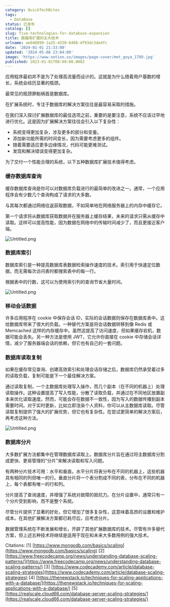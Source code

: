 ```yaml
---
category: QuickTechBites
tags:
  - DataBase
status: 已发布
catalog: []
slug: five-technologies-for-database-expansion
title: 数据库扩展的五大技术
urlname: ae048899-1a25-4338-8408-df93dc3de4fc
date: '2024-01-01 21:33:00'
updated: '2024-05-08 23:04:00'
image: 'https://www.notion.so/images/page-cover/met_goya_1789.jpg'
published: 2023-01-01T08:00:00.000Z
---
```


应用程序最初并不是为了处理高流量而设计的。这就是为什么随着用户基数的增长，系统会经历显著的瓶颈。


最常见的瓶颈罪魁祸首是数据库。


在扩展系统时，专注于数据库的解决方案往往是最容易采取的措施。


在我们深入探讨扩展数据库的最佳选项之前，重要的是要注意，系统不应该过早地进行优化。这是因为扩展解决方案往往会引入以下复杂性：

- 系统变得更加复杂，涉及更多的部分和变量。
- 添加新功能所需的时间变长，因为需要考虑更多的组件。
- 随着需要适应更多边缘情况，代码可能更难测试。
- 发现和解决错误变得更加复杂。

为了交付一个性能合理的系统，以下五种数据库扩展技术值得考虑。


### **缓存数据库查询**


缓存数据库查询是你可以对数据库负载进行的最简单的改进之一。通常，一个应用程序会有少数几个查询构成了请求的大多数。


与其每次都通过网络往返获取数据，不如简单地在网络服务器上的内存中缓存它。


第一个请求将从数据库获取数据并在服务器上缓存结果，未来的请求只需从缓存中读取。这样可以提高性能，因为数据在网络中的传输时间减少了，而且更接近客户端。


![Untitled.png](https://prod-files-secure.s3.us-west-2.amazonaws.com/5d24fe63-e567-4804-86f9-9fdc62e13082/90ccd300-8cb4-4392-a93f-76f7d0b7f352/Untitled.png?X-Amz-Algorithm=AWS4-HMAC-SHA256&X-Amz-Content-Sha256=UNSIGNED-PAYLOAD&X-Amz-Credential=ASIAZI2LB466XIA25QNR%2F20250326%2Fus-west-2%2Fs3%2Faws4_request&X-Amz-Date=20250326T213445Z&X-Amz-Expires=3600&X-Amz-Security-Token=IQoJb3JpZ2luX2VjEM3%2F%2F%2F%2F%2F%2F%2F%2F%2F%2FwEaCXVzLXdlc3QtMiJIMEYCIQDlEXb13cdmNvFqv2Gii2YKH8SmMWNuiszsC5uzglQQjQIhAIyEu4jNvo905pRLASG7SytMHXsA3B1e6WaIAcOKkrh2Kv8DCDYQABoMNjM3NDIzMTgzODA1IgwEzlG12ZuwpYFsgh4q3AMKNw%2FeMgLXZv9X61cngY8S4sYHM4cnMbprGoLAyE%2BVP8YWGdiYEmDXR5FgHPbqp3ZArH57fGIsj84izdBKwZhh27toHOFKJsZ0w22rKrtvgE4Cqv1lgDLAJCsMxTdeHfwTaEknkj0uy3hkapl5WGYOCxzUw%2Be2DEhO0ge13X1DqiMQnGrtTQMvzS0vTBOPZW5kJpMXh9cy76QsfBzf%2BF3vecPck56i1AR%2By%2BlHeKdaIrXeYEYSNLMV9zsmDnHU1YF%2BPJm64EAdJTjVMgQ%2F8ppMN9PLKQQSYCJ2Mr8B0QW8QLzVud9QASPv%2Fr4M%2BXbE%2FP93MXTc3pKNMweOc08vPLrafgoGGrbT1SM0nrpj6RvWvXrnSg4dYeC%2BKqq%2BgNED4eFljoOv67mjTaGa2CsmMZjXcZ8QI2neTW6%2Frin1SzAmX2Uy708QgFK%2Fk7iUW%2BrMcuR6dDuDWd3C0V7wDjV4%2BW01IfrMZdYvfSld3a6IAy028xCgmbheFAVkL6LpKZQ0PHd9N3PoDqiOVYgGX9xK%2FXdkIk1jix%2F%2FSJCUI5DbLeyXcJ9T6ctefeWWzSkFo3n323%2FaV2DcpmC8tVhhnvfiZWyFqXw1HoJEdFdKgQ5Fz3pQMUGoMbDOI4LYycrRPTD60JG%2FBjqkAYueVutP3cHA%2FvgKU3DsCtK8rEtuxEonfUBEL5QZAyZRA47h8n9L9NJZVd3iMfSLy5QmbSz1RcKE1rUBB1DUtT9ceTf3GIe7S1yofMKd0HhRiOGfT2k85m3QOOXUdb0MstKn3VudoXIOJsWoOf9hIm1Imj%2Be9f1IOxgJ8SRL5WYgjyLfM6j69Qw9Y3sXS4ogNX0BpWN4WogwqRkPMqff0B1eYwNK&X-Amz-Signature=5b41c1324981be38bb3e43fc86e09cfcd8ccbf45c22a4b1e4d698ed4a0c4bc73&X-Amz-SignedHeaders=host&x-id=GetObject)


### **数据库索引**


数据库索引是一种提高数据库表数据检索操作速度的技术。索引用于快速定位数据，而无需每次访问表时都搜索表中的每一行。


根据表中的行数，这可以为使用索引列的查询节省大量时间。


![Untitled.png](https://prod-files-secure.s3.us-west-2.amazonaws.com/5d24fe63-e567-4804-86f9-9fdc62e13082/d4109739-24f9-4adf-abd6-8eec0d12f3c8/Untitled.png?X-Amz-Algorithm=AWS4-HMAC-SHA256&X-Amz-Content-Sha256=UNSIGNED-PAYLOAD&X-Amz-Credential=ASIAZI2LB466XIA25QNR%2F20250326%2Fus-west-2%2Fs3%2Faws4_request&X-Amz-Date=20250326T213445Z&X-Amz-Expires=3600&X-Amz-Security-Token=IQoJb3JpZ2luX2VjEM3%2F%2F%2F%2F%2F%2F%2F%2F%2F%2FwEaCXVzLXdlc3QtMiJIMEYCIQDlEXb13cdmNvFqv2Gii2YKH8SmMWNuiszsC5uzglQQjQIhAIyEu4jNvo905pRLASG7SytMHXsA3B1e6WaIAcOKkrh2Kv8DCDYQABoMNjM3NDIzMTgzODA1IgwEzlG12ZuwpYFsgh4q3AMKNw%2FeMgLXZv9X61cngY8S4sYHM4cnMbprGoLAyE%2BVP8YWGdiYEmDXR5FgHPbqp3ZArH57fGIsj84izdBKwZhh27toHOFKJsZ0w22rKrtvgE4Cqv1lgDLAJCsMxTdeHfwTaEknkj0uy3hkapl5WGYOCxzUw%2Be2DEhO0ge13X1DqiMQnGrtTQMvzS0vTBOPZW5kJpMXh9cy76QsfBzf%2BF3vecPck56i1AR%2By%2BlHeKdaIrXeYEYSNLMV9zsmDnHU1YF%2BPJm64EAdJTjVMgQ%2F8ppMN9PLKQQSYCJ2Mr8B0QW8QLzVud9QASPv%2Fr4M%2BXbE%2FP93MXTc3pKNMweOc08vPLrafgoGGrbT1SM0nrpj6RvWvXrnSg4dYeC%2BKqq%2BgNED4eFljoOv67mjTaGa2CsmMZjXcZ8QI2neTW6%2Frin1SzAmX2Uy708QgFK%2Fk7iUW%2BrMcuR6dDuDWd3C0V7wDjV4%2BW01IfrMZdYvfSld3a6IAy028xCgmbheFAVkL6LpKZQ0PHd9N3PoDqiOVYgGX9xK%2FXdkIk1jix%2F%2FSJCUI5DbLeyXcJ9T6ctefeWWzSkFo3n323%2FaV2DcpmC8tVhhnvfiZWyFqXw1HoJEdFdKgQ5Fz3pQMUGoMbDOI4LYycrRPTD60JG%2FBjqkAYueVutP3cHA%2FvgKU3DsCtK8rEtuxEonfUBEL5QZAyZRA47h8n9L9NJZVd3iMfSLy5QmbSz1RcKE1rUBB1DUtT9ceTf3GIe7S1yofMKd0HhRiOGfT2k85m3QOOXUdb0MstKn3VudoXIOJsWoOf9hIm1Imj%2Be9f1IOxgJ8SRL5WYgjyLfM6j69Qw9Y3sXS4ogNX0BpWN4WogwqRkPMqff0B1eYwNK&X-Amz-Signature=8f8ed99210e370f77b90dc66219bbe354134086ae25b69787dd87ee311962b0b&X-Amz-SignedHeaders=host&x-id=GetObject)


### **移动会话数据**


许多应用程序在 cookie 中保存会话 ID，实际的会话数据则保存在数据库表中。这给数据库带来了很大的负载。一种替代方案是将会话数据转移到像 Redis 或 Memcached 这样的内存缓存中。虽然这提高了访问速度，但如果缓存宕机，数据可能会丢失。另一种方法是使用 JWT，它允许你直接在 cookie 中存储会话详情，减少了服务器端会话的依赖，但它也有自己的一套问题。


### **数据库读取复制**


如果在缓存常见查询、创建高效索引和处理会话存储之后，数据库仍然承受着过多的读取负载，复制可能是下一个最佳解决方案。


通过读取复制，一个主数据库处理写入操作，而几个副本（在不同的机器上）处理读取操作。这种设置提高了写入性能，分散了读取负载，并通过在不同地区放置副本来优化读取速度。然而，可能会存在数据不一致性，因为写入的数据传播到副本需要时间。对于实时更新，比如立即渲染个人资料，你可以从主数据库读取。尽管读取复制提供了强大的扩展优势，但它也有复杂性。在尝试更简单的解决方案后，再考虑这种方法。


![Untitled.png](https://prod-files-secure.s3.us-west-2.amazonaws.com/5d24fe63-e567-4804-86f9-9fdc62e13082/24928cbe-8502-42c3-8c51-57b72171cc67/Untitled.png?X-Amz-Algorithm=AWS4-HMAC-SHA256&X-Amz-Content-Sha256=UNSIGNED-PAYLOAD&X-Amz-Credential=ASIAZI2LB466XIA25QNR%2F20250326%2Fus-west-2%2Fs3%2Faws4_request&X-Amz-Date=20250326T213445Z&X-Amz-Expires=3600&X-Amz-Security-Token=IQoJb3JpZ2luX2VjEM3%2F%2F%2F%2F%2F%2F%2F%2F%2F%2FwEaCXVzLXdlc3QtMiJIMEYCIQDlEXb13cdmNvFqv2Gii2YKH8SmMWNuiszsC5uzglQQjQIhAIyEu4jNvo905pRLASG7SytMHXsA3B1e6WaIAcOKkrh2Kv8DCDYQABoMNjM3NDIzMTgzODA1IgwEzlG12ZuwpYFsgh4q3AMKNw%2FeMgLXZv9X61cngY8S4sYHM4cnMbprGoLAyE%2BVP8YWGdiYEmDXR5FgHPbqp3ZArH57fGIsj84izdBKwZhh27toHOFKJsZ0w22rKrtvgE4Cqv1lgDLAJCsMxTdeHfwTaEknkj0uy3hkapl5WGYOCxzUw%2Be2DEhO0ge13X1DqiMQnGrtTQMvzS0vTBOPZW5kJpMXh9cy76QsfBzf%2BF3vecPck56i1AR%2By%2BlHeKdaIrXeYEYSNLMV9zsmDnHU1YF%2BPJm64EAdJTjVMgQ%2F8ppMN9PLKQQSYCJ2Mr8B0QW8QLzVud9QASPv%2Fr4M%2BXbE%2FP93MXTc3pKNMweOc08vPLrafgoGGrbT1SM0nrpj6RvWvXrnSg4dYeC%2BKqq%2BgNED4eFljoOv67mjTaGa2CsmMZjXcZ8QI2neTW6%2Frin1SzAmX2Uy708QgFK%2Fk7iUW%2BrMcuR6dDuDWd3C0V7wDjV4%2BW01IfrMZdYvfSld3a6IAy028xCgmbheFAVkL6LpKZQ0PHd9N3PoDqiOVYgGX9xK%2FXdkIk1jix%2F%2FSJCUI5DbLeyXcJ9T6ctefeWWzSkFo3n323%2FaV2DcpmC8tVhhnvfiZWyFqXw1HoJEdFdKgQ5Fz3pQMUGoMbDOI4LYycrRPTD60JG%2FBjqkAYueVutP3cHA%2FvgKU3DsCtK8rEtuxEonfUBEL5QZAyZRA47h8n9L9NJZVd3iMfSLy5QmbSz1RcKE1rUBB1DUtT9ceTf3GIe7S1yofMKd0HhRiOGfT2k85m3QOOXUdb0MstKn3VudoXIOJsWoOf9hIm1Imj%2Be9f1IOxgJ8SRL5WYgjyLfM6j69Qw9Y3sXS4ogNX0BpWN4WogwqRkPMqff0B1eYwNK&X-Amz-Signature=b7aab49c421ed200255ebee8f6ad728d28e645b45027e8c1e8741e4cc46ee911&X-Amz-SignedHeaders=host&x-id=GetObject)


### **数据库分片**


大多数扩展方法都集中在管理数据库读取上。数据库分片旨在通过将主数据库分割成更快、更易管理的“分片”来解决读取和写入问题。


有两种分片技术可用：水平和垂直。水平分片将表分布在不同的机器上，这些机器具有相同的列但唯一的行。垂直分片将一个表分割成不同的表，分布在不同的机器上，每个表都有唯一的行和列。


分片提高了查询速度，并增强了系统对故障的抵抗力。在分片设置中，通常只有一个分片受到影响，而不是整个系统。


尽管分片提供了显著的好处，但它增加了很多复杂性，这意味着高昂的设置和维护成本。在其他扩展解决方案都已耗尽后，应考虑分片。


数据管理系统在不断发展和增长，开辟了其他扩展数据库的技术。尽管有许多替代方案，但上述五种技术将继续是适用于现在和未来大多数用例的强大技术。


Citations:
[1] [https://www.mongodb.com/basics/scaling](https://www.mongodb.com/basics/scaling)
[2] [https://www.freecodecamp.org/news/understanding-database-scaling-patterns/](https://www.freecodecamp.org/news/understanding-database-scaling-patterns/)
[3] [https://www.codecademy.com/article/database-scaling-strategies](https://www.codecademy.com/article/database-scaling-strategies)
[4] [https://thenewstack.io/techniques-for-scaling-applications-with-a-database/](https://thenewstack.io/techniques-for-scaling-applications-with-a-database/)
[5] [https://realscale.cloud66.com/database-server-scaling-strategies/](https://realscale.cloud66.com/database-server-scaling-strategies/)

